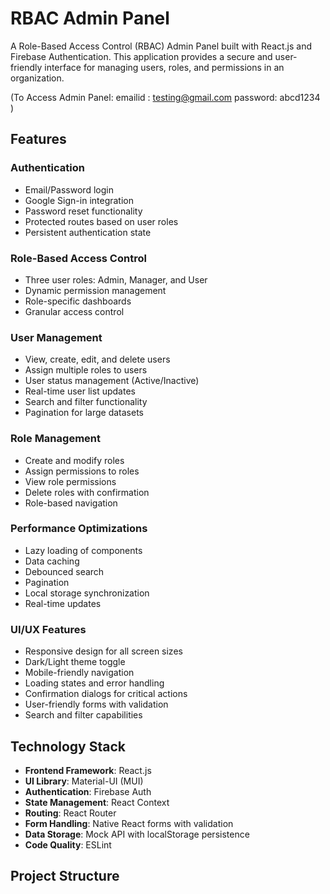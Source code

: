 # RBAC Admin Panel

A Role-Based Access Control (RBAC) Admin Panel built with React.js and Firebase Authentication. This application provides a secure and user-friendly interface for managing users, roles, and permissions in an organization.

(To Access Admin Panel:
  emailid : testing@gmail.com
  password: abcd1234
)

## Features

### Authentication

- Email/Password login
- Google Sign-in integration
- Password reset functionality
- Protected routes based on user roles
- Persistent authentication state

### Role-Based Access Control

- Three user roles: Admin, Manager, and User
- Dynamic permission management
- Role-specific dashboards
- Granular access control

### User Management

- View, create, edit, and delete users
- Assign multiple roles to users
- User status management (Active/Inactive)
- Real-time user list updates
- Search and filter functionality
- Pagination for large datasets

### Role Management

- Create and modify roles
- Assign permissions to roles
- View role permissions
- Delete roles with confirmation
- Role-based navigation

### Performance Optimizations

- Lazy loading of components
- Data caching
- Debounced search
- Pagination
- Local storage synchronization
- Real-time updates

### UI/UX Features

- Responsive design for all screen sizes
- Dark/Light theme toggle
- Mobile-friendly navigation
- Loading states and error handling
- Confirmation dialogs for critical actions
- User-friendly forms with validation
- Search and filter capabilities

## Technology Stack

- **Frontend Framework**: React.js
- **UI Library**: Material-UI (MUI)
- **Authentication**: Firebase Auth
- **State Management**: React Context
- **Routing**: React Router
- **Form Handling**: Native React forms with validation
- **Data Storage**: Mock API with localStorage persistence
- **Code Quality**: ESLint

## Project Structure

</file>
